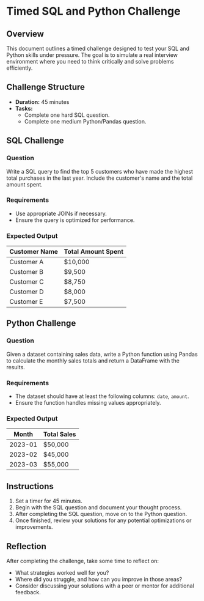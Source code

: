 # Timed SQL and Python Challenge

## Overview
This document outlines a timed challenge designed to test your SQL and Python skills under pressure. The goal is to simulate a real interview environment where you need to think critically and solve problems efficiently.

## Challenge Structure
- **Duration:** 45 minutes
- **Tasks:** 
  - Complete one hard SQL question.
  - Complete one medium Python/Pandas question.

## SQL Challenge
### Question
Write a SQL query to find the top 5 customers who have made the highest total purchases in the last year. Include the customer's name and the total amount spent.

### Requirements
- Use appropriate JOINs if necessary.
- Ensure the query is optimized for performance.

### Expected Output
| Customer Name | Total Amount Spent |
|---------------|---------------------|
| Customer A    | $10,000             |
| Customer B    | $9,500              |
| Customer C    | $8,750              |
| Customer D    | $8,000              |
| Customer E    | $7,500              |

## Python Challenge
### Question
Given a dataset containing sales data, write a Python function using Pandas to calculate the monthly sales totals and return a DataFrame with the results.

### Requirements
- The dataset should have at least the following columns: `date`, `amount`.
- Ensure the function handles missing values appropriately.

### Expected Output
| Month      | Total Sales |
|------------|-------------|
| 2023-01    | $50,000     |
| 2023-02    | $45,000     |
| 2023-03    | $55,000     |

## Instructions
1. Set a timer for 45 minutes.
2. Begin with the SQL question and document your thought process.
3. After completing the SQL question, move on to the Python question.
4. Once finished, review your solutions for any potential optimizations or improvements.

## Reflection
After completing the challenge, take some time to reflect on:
- What strategies worked well for you?
- Where did you struggle, and how can you improve in those areas?
- Consider discussing your solutions with a peer or mentor for additional feedback.